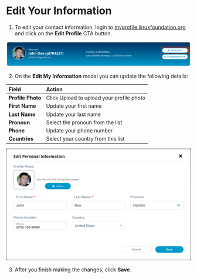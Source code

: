 # Edit Your Information

1. To edit your contact information, login to [myprofile.linuxfoundation.org](https://myprofile.linuxfoundation.org/) and click on the **Edit Profile** CTA button.

![](../.gitbook/assets/edit-profile-button.png)

2. On the **Edit My Information** modal you can update the following details:

| **Field** | **Action** |
| :--- | :--- |
| **Profile Photo**  | Click Upload to upload your profile photo |
| **First Name** | Update your first name  |
| **Last Name** | Update your last name |
| **Pronoun** | Select the pronoun from the list |
| **Phone** | Update your phone number |
| **Countries** | Select your country from this list |

![Edit Profile](../.gitbook/assets/editprofile.png)

3. After you finish making the changes, click **Save**. 

